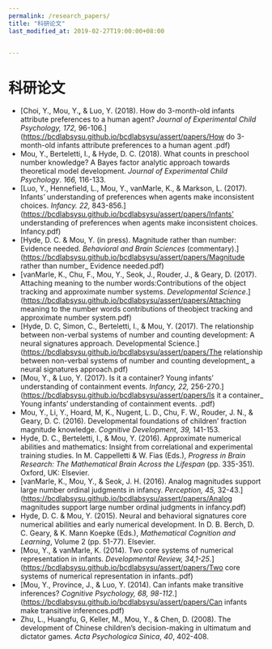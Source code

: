 ```yaml
---
permalink: /research_papers/
title: "科研论文"
last_modified_at: 2019-02-27T19:00:00+08:00


---
```


# 科研论文

- [Choi, Y., Mou, Y.**,** & Luo, Y. (2018). How do 3-month-old infants attribute preferences to a human agent? *Journal of Experimental Child Psychology, 172,* 96-106.](https://bcdlabsysu.github.io/bcdlabsysu/assert/papers/How do 3-month-old infants attribute preferences to a human agent .pdf)
- Mou, Y., Berteletti, I., & Hyde, D. C. (2018). What counts in preschool number knowledge? A Bayes factor analytic approach towards theoretical model development. *Journal of Experimental Child Psychology*. *166,* 116-133.
- [Luo, Y., Hennefield, L., Mou, Y., vanMarle, K., & Markson, L. (2017). Infants’ understanding of preferences when agents make inconsistent choices. *Infancy. 22,* 843-856.](https://bcdlabsysu.github.io/bcdlabsysu/assert/papers/Infants’ understanding of preferences when agents make inconsistent choices. Infancy.pdf)
- [Hyde, D. C. & Mou, Y. (in press). Magnitude rather than number: Evidence needed. *Behavioral and Brain* *Sciences* (commentary).](https://bcdlabsysu.github.io/bcdlabsysu/assert/papers/Magnitude rather than number_ Evidence needed.pdf)
- [vanMarle, K., Chu, F., Mou, Y., Seok, J., Rouder, J., & Geary, D. (2017). Attaching meaning to the number words:Contributions of the object tracking and approximate number systems. *Developmental Science*.](https://bcdlabsysu.github.io/bcdlabsysu/assert/papers/Attaching meaning to the number words contributions of theobject tracking and approximate number system.pdf)
- [Hyde, D. C, Simon, C., Berteletti, I., & Mou, Y. (2017). The relationship between non-verbal systems of number and counting development: A neural signatures approach.  Developmental Science.](https://bcdlabsysu.github.io/bcdlabsysu/assert/papers/The relationship between non-verbal systems of number and counting development_ a neural signatures approach.pdf)
- [Mou, Y., & Luo, Y. (2017). Is it a container? Young infants’ understanding of containment events. *Infancy, 22,* 256-270.](https://bcdlabsysu.github.io/bcdlabsysu/assert/papers/Is it a container_ Young infants’ understanding of containment events. .pdf)
- Mou, Y., Li, Y., Hoard, M, K., Nugent, L. D., Chu, F. W., Rouder, J. N., & Geary, D. C. (2016). Developmental foundations of children’ fraction magnitude knowledge. *Cognitive Development, 39,* 141-153. 
- Hyde, D. C., Berteletti, I., & Mou, Y. (2016).  Approximate numerical abilities and mathematics:  Insight from correlational and experimental training studies.  In M. Cappelletti & W. Fias (Eds.), *Progress in Brain Research: The Mathematical Brain Across the Lifespan* (pp. 335-351)*.* Oxford, UK: Elsevier.
- [vanMarle, K., Mou, Y., & Seok, J. H. (2016). Analog magnitudes support large number ordinal judgments in infancy. *Perception, 45,* 32-43.](https://bcdlabsysu.github.io/bcdlabsysu/assert/papers/Analog magnitudes support large number ordinal judgments in infancy.pdf) 
- Hyde, D. C. & Mou, Y. (2015). Neural and behavioral signatures core numerical abilities and early numerical development. In D. B. Berch, D. C. Geary, & K. Mann Koepke (Eds.), *Mathematical Cognition and Learning*, Volume 2 (pp. 51-77). Elsevier.
- [Mou, Y., & vanMarle, K. (2014). Two core systems of numerical representation in infants. *Developmental* *Review, 34,1-25*.](https://bcdlabsysu.github.io/bcdlabsysu/assert/papers/Two core systems of numerical representation in infants..pdf)
- [Mou, Y., Province, J., & Luo, Y. (2014). Can infants make transitive inferences? *Cognitive Psychology, 68, 98-112*.](https://bcdlabsysu.github.io/bcdlabsysu/assert/papers/Can infants make transitive inferences.pdf)
- Zhu, L., Huangfu, G, Keller, M., Mou, Y., & Chen, D. (2008). The development of Chinese children’s decision-making in ultimatum and dictator games. *Acta Psychologica Sinica*, *40*, 402-408.

